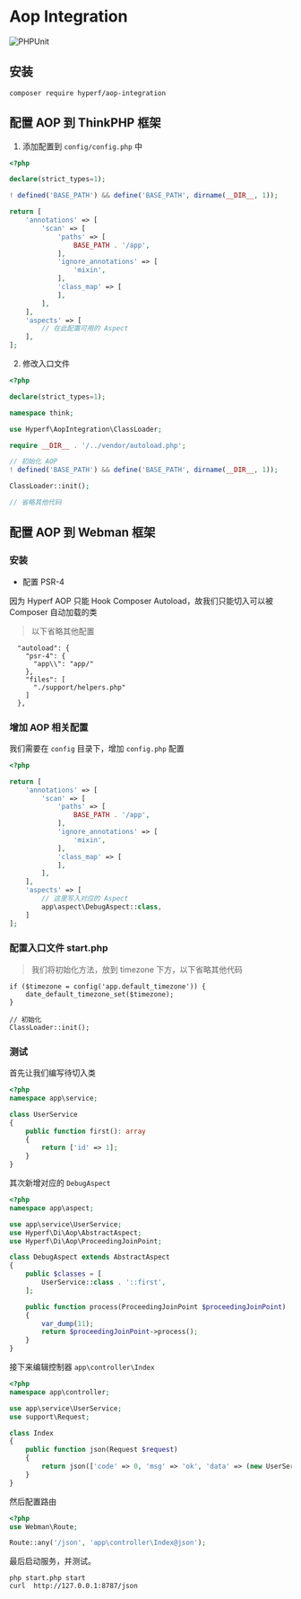 # Aop Integration

![PHPUnit](https://github.com/hyperf/aop-integration/workflows/PHPUnit/badge.svg)

## 安装

```
composer require hyperf/aop-integration
```

## 配置 AOP 到 ThinkPHP 框架

1. 添加配置到 `config/config.php` 中

```php
<?php

declare(strict_types=1);

! defined('BASE_PATH') && define('BASE_PATH', dirname(__DIR__, 1));

return [
    'annotations' => [
        'scan' => [
            'paths' => [
                BASE_PATH . '/app',
            ],
            'ignore_annotations' => [
                'mixin',
            ],
            'class_map' => [
            ],
        ],
    ],
    'aspects' => [
        // 在此配置可用的 Aspect
    ],
];

```

2. 修改入口文件

```php
<?php

declare(strict_types=1);

namespace think;

use Hyperf\AopIntegration\ClassLoader;

require __DIR__ . '/../vendor/autoload.php';

// 初始化 AOP
! defined('BASE_PATH') && define('BASE_PATH', dirname(__DIR__, 1));

ClassLoader::init();

// 省略其他代码

```


## 配置 AOP 到 Webman 框架

### 安装

- 配置 PSR-4

因为 Hyperf AOP 只能 Hook Composer Autoload，故我们只能切入可以被 Composer 自动加载的类

> 以下省略其他配置

```
  "autoload": {
    "psr-4": {
      "app\\": "app/"
    },
    "files": [
      "./support/helpers.php"
    ]
  },
```

### 增加 AOP 相关配置

我们需要在 `config` 目录下，增加 `config.php` 配置

```php
<?php

return [
    'annotations' => [
        'scan' => [
            'paths' => [
                BASE_PATH . '/app',
            ],
            'ignore_annotations' => [
                'mixin',
            ],
            'class_map' => [
            ],
        ],
    ],
    'aspects' => [
        // 这里写入对应的 Aspect
        app\aspect\DebugAspect::class,
    ]
];

```

### 配置入口文件 start.php

> 我们将初始化方法，放到 timezone 下方，以下省略其他代码

```
if ($timezone = config('app.default_timezone')) {
    date_default_timezone_set($timezone);
}

// 初始化
ClassLoader::init();
```

### 测试

首先让我们编写待切入类

```php
<?php
namespace app\service;

class UserService
{
    public function first(): array
    {
        return ['id' => 1];
    }
}
```

其次新增对应的 `DebugAspect`

```php
<?php
namespace app\aspect;

use app\service\UserService;
use Hyperf\Di\Aop\AbstractAspect;
use Hyperf\Di\Aop\ProceedingJoinPoint;

class DebugAspect extends AbstractAspect
{
    public $classes = [
        UserService::class . '::first',
    ];

    public function process(ProceedingJoinPoint $proceedingJoinPoint)
    {
        var_dump(11);
        return $proceedingJoinPoint->process();
    }
}
```

接下来编辑控制器 `app\controller\Index`

```php
<?php
namespace app\controller;

use app\service\UserService;
use support\Request;

class Index
{
    public function json(Request $request)
    {
        return json(['code' => 0, 'msg' => 'ok', 'data' => (new UserService())->first()]);
    }
}
```

然后配置路由

```php
<?php
use Webman\Route;

Route::any('/json', 'app\controller\Index@json');
```

最后启动服务，并测试。

```shell
php start.php start
curl  http://127.0.0.1:8787/json
```
